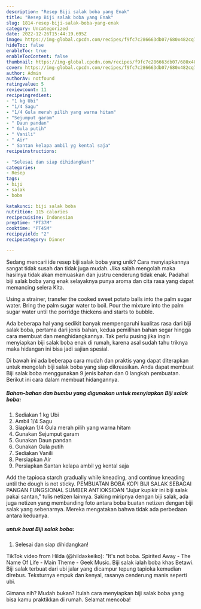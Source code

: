 ```yaml
---
description: "Resep Biji salak boba yang Enak"
title: "Resep Biji salak boba yang Enak"
slug: 1814-resep-biji-salak-boba-yang-enak
category: Uncategorized
date: 2022-12-26T15:44:19.695Z
image: https://img-global.cpcdn.com/recipes/f9fc7c286663db07/680x482cq70/biji-salak-boba-foto-resep-utama.jpg
hideToc: false
enableToc: true
enableTocContent: false
thumbnail: https://img-global.cpcdn.com/recipes/f9fc7c286663db07/680x482cq70/biji-salak-boba-foto-resep-utama.jpg
cover: https://img-global.cpcdn.com/recipes/f9fc7c286663db07/680x482cq70/biji-salak-boba-foto-resep-utama.jpg
author: Admin
authorAv: notfound
ratingvalue: 5
reviewcount: 11
recipeingredient:
- "1 kg Ubi"
- "1/4 Sagu"
- "1/4 Gula merah pilih yang warna hitam"
- "Sejumput garam"
- " Daun pandan"
- " Gula putih"
- " Vanili"
- " Air"
- " Santan kelapa ambil yg kental saja"
recipeinstructions:

- "Selesai dan siap dihidangkan!"
categories:
- Resep
tags:
- biji
- salak
- boba

katakunci: biji salak boba 
nutrition: 115 calories
recipecuisine: Indonesian
preptime: "PT37M"
cooktime: "PT45M"
recipeyield: "2"
recipecategory: Dinner

---
```





Sedang mencari ide resep biji salak boba yang unik? Cara menyiapkannya sangat tidak susah dan tidak juga mudah. Jika salah mengolah maka hasilnya tidak akan memuaskan dan justru cenderung tidak enak. Padahal biji salak boba yang enak selayaknya punya aroma dan cita rasa yang dapat memancing selera Kita.





Using a strainer, transfer the cooked sweet potato balls into the palm sugar water. Bring the palm sugar water to boil. Pour the mixture into the palm sugar water until the porridge thickens and starts to bubble.

Ada beberapa hal yang sedikit banyak mempengaruhi kualitas rasa dari biji salak boba, pertama dari jenis bahan, kedua pemilihan bahan segar hingga cara membuat dan menghidangkannya. Tak perlu pusing jika ingin menyiapkan biji salak boba enak di rumah, karena asal sudah tahu triknya maka hidangan ini bisa jadi sajian spesial.






Di bawah ini ada beberapa cara mudah dan praktis yang dapat diterapkan untuk mengolah biji salak boba yang siap dikreasikan. Anda dapat membuat Biji salak boba menggunakan 9 jenis bahan dan 0 langkah pembuatan. Berikut ini cara dalam membuat hidangannya.

<!--inarticleads1-->

##### Bahan-bahan dan bumbu yang digunakan untuk menyiapkan Biji salak boba:

1. Sediakan 1 kg Ubi
1. Ambil 1/4 Sagu
1. Siapkan 1/4 Gula merah pilih yang warna hitam
1. Gunakan Sejumput garam
1. Gunakan  Daun pandan
1. Gunakan  Gula putih
1. Sediakan  Vanili
1. Persiapkan  Air
1. Persiapkan  Santan kelapa ambil yg kental saja


Add the tapioca starch gradually while kneading, and continue kneading until the dough is not sticky. PEMBUATAN BOBA KOPI BIJI SALAK SEBAGAI PANGAN FUNGSIONAL SUMBER ANTIOKSIDAN &#34;Jujur kupikir ini biji salak pakai santan,&#34; tulis netizen lainnya. Saking miripnya dengan biji salak, ada juga netizen yang membanding foto antara boba buatan netizen dengan biji salak yang sebenarnya. Mereka mengatakan bahwa tidak ada perbedaan antara keduanya. 

<!--inarticleads2-->

#####  untuk buat Biji salak boba:


1. Selesai dan siap dihidangkan!

TikTok video from Hilda (@hildaxkeiko): &#34;It&#39;s not boba. Spirited Away - The Name Of Life - Main Theme - Geek Music. Biji salak ialah boba khas Betawi. Biji salak terbuat dari ubi jalar yang dicampur tepung tapioka kemudian direbus. Teksturnya empuk dan kenyal, rasanya cenderung manis seperti ubi. 

Gimana nih? Mudah bukan? Itulah cara menyiapkan biji salak boba yang bisa kamu praktikkan di rumah. Selamat mencoba!
